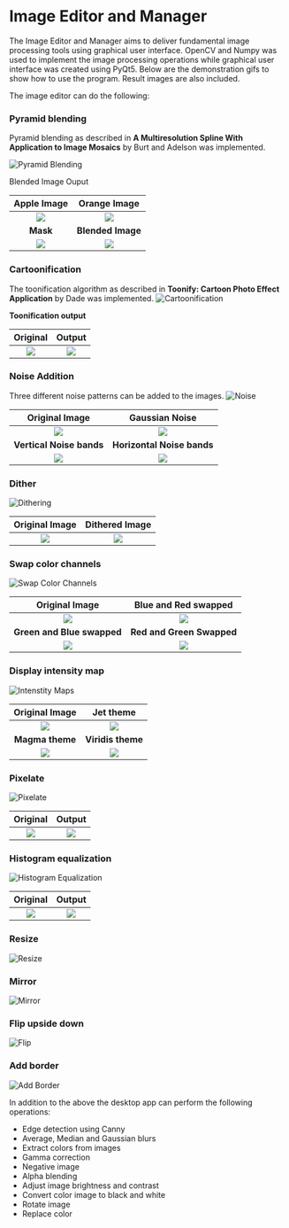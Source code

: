 # Image Editor and Manager

The Image Editor and Manager aims to deliver fundamental image processing tools using graphical user interface. OpenCV and Numpy was used to implement the image processing operations while graphical user interface was created using PyQt5. Below are the demonstration gifs to show how to use the program. Result images are also included.

The image editor can do the following:

### Pyramid blending
Pyramid blending as described in **A Multiresolution Spline With Application to Image Mosaics** by Burt and Adelson was implemented.

![Pyramid Blending](https://github.com/muhammadalics/Image-Editor-and-Manager/blob/main/Images%20for%20ReadMe/pyramid_blending.gif)

Blended Image Ouput

Apple Image             |  Orange Image
:-------------------------:|:-------------------------:
![](https://github.com/muhammadalics/Image-Editor-and-Manager/blob/main/Test%20Images/Result/Pyramid%20Blending/burt_apple.png)  |  ![](https://github.com/muhammadalics/Image-Editor-and-Manager/blob/main/Test%20Images/Result/Pyramid%20Blending/burt_orange.png)
**Mask**             |  **Blended Image**
![](https://github.com/muhammadalics/Image-Editor-and-Manager/blob/main/Test%20Images/Result/Pyramid%20Blending/burt_matte.png)  |  ![](https://github.com/muhammadalics/Image-Editor-and-Manager/blob/main/Test%20Images/Result/Pyramid%20Blending/blended_image.png)

### Cartoonification
The toonification algorithm as described in **Toonify: Cartoon Photo Effect Application** by Dade was implemented.
![Cartoonification](https://github.com/muhammadalics/Image-Editor-and-Manager/blob/main/Images%20for%20ReadMe/cartoonification.gif)

**Toonification output**

Original             |  Output
:-------------------------:|:-------------------------:
![](https://github.com/muhammadalics/Image-Editor-and-Manager/blob/main/Test%20Images/cars.jpg)  |  ![](https://github.com/muhammadalics/Image-Editor-and-Manager/blob/main/Test%20Images/Result/Cartoonification/cartoon.jpg)

### Noise Addition
Three different noise patterns can be added to the images. 
![Noise](https://github.com/muhammadalics/Image-Editor-and-Manager/blob/main/Images%20for%20ReadMe/noise.gif)

Original Image             |  Gaussian Noise
:-------------------------:|:-------------------------:
![](https://github.com/muhammadalics/Image-Editor-and-Manager/blob/main/Test%20Images/water.jpg)  |  ![](https://github.com/muhammadalics/Image-Editor-and-Manager/blob/main/Test%20Images/Result/Noise/gaussian_noise_color.jpg)
**Vertical Noise bands**             |  **Horizontal Noise bands**
![](https://github.com/muhammadalics/Image-Editor-and-Manager/blob/main/Test%20Images/Result/Noise/vertical%20bands.jpg)  |  ![](https://github.com/muhammadalics/Image-Editor-and-Manager/blob/main/Test%20Images/Result/Noise/horizontal%20bands.jpg)

### Dither
![Dithering](https://github.com/muhammadalics/Image-Editor-and-Manager/blob/main/Images%20for%20ReadMe/dither.gif)

Original Image             |  Dithered Image
:-------------------------:|:-------------------------:
![](https://github.com/muhammadalics/Image-Editor-and-Manager/blob/main/Test%20Images/mountain.jpg)  |  ![](https://github.com/muhammadalics/Image-Editor-and-Manager/blob/main/Test%20Images/Result/Dithering/dithered_image.jpg)

### Swap color channels
![Swap Color Channels](https://github.com/muhammadalics/Image-Manager-and-Editor/blob/main/Images%20for%20ReadMe/swapcolorchannels.gif)

Original Image             |  Blue and Red swapped
:-------------------------:|:-------------------------:
![](https://github.com/muhammadalics/Image-Editor-and-Manager/blob/main/Test%20Images/mountain.jpg)  |  ![](https://github.com/muhammadalics/Image-Editor-and-Manager/blob/main/Test%20Images/Result/Color%20Channel%20Swap/blue-red.jpg)
**Green and Blue swapped**             |  **Red and Green Swapped**
![](https://github.com/muhammadalics/Image-Editor-and-Manager/blob/main/Test%20Images/Result/Color%20Channel%20Swap/green-blue.jpg)  |  ![](https://github.com/muhammadalics/Image-Editor-and-Manager/blob/main/Test%20Images/Result/Color%20Channel%20Swap/red-green.jpg)

### Display intensity map
![Intenstity Maps](https://github.com/muhammadalics/Image-Manager-and-Editor/blob/main/Images%20for%20ReadMe/colormap.gif)

Original Image             |  Jet theme
:-------------------------:|:-------------------------:
![](https://github.com/muhammadalics/Image-Editor-and-Manager/blob/main/Test%20Images/mountain.jpg)  |  ![](https://github.com/muhammadalics/Image-Editor-and-Manager/blob/main/Test%20Images/Result/Intensity%20Map/heatmap_jet.jpg)
**Magma theme**             |  **Viridis theme**
![](https://github.com/muhammadalics/Image-Editor-and-Manager/blob/main/Test%20Images/Result/Intensity%20Map/heatmap_magma.jpg)  |  ![](https://github.com/muhammadalics/Image-Editor-and-Manager/blob/main/Test%20Images/Result/Intensity%20Map/heatmap_viridis.jpg)

### Pixelate
![Pixelate](https://github.com/muhammadalics/Image-Manager-and-Editor/blob/main/Images%20for%20ReadMe/pixelate.gif)

Original             |  Output
:-------------------------:|:-------------------------:
![](https://github.com/muhammadalics/Image-Editor-and-Manager/blob/main/Test%20Images/cars.jpg)  |  ![](https://github.com/muhammadalics/Image-Editor-and-Manager/blob/main/Test%20Images/Result/Pixelate/pixelate.png)

### Histogram equalization
![Histogram Equalization](https://github.com/muhammadalics/Image-Editor-and-Manager/blob/main/Images%20for%20ReadMe/hist_equal.gif)

Original             |  Output
:-------------------------:|:-------------------------:
![](https://github.com/muhammadalics/Image-Editor-and-Manager/blob/main/Test%20Images/glacier.jpg)  |  ![](https://github.com/muhammadalics/Image-Editor-and-Manager/blob/main/Test%20Images/Result/Histogram%20Equalization/after_hist_equalization.jpg)


### Resize
![Resize](https://github.com/muhammadalics/Image-Manager-and-Editor/blob/main/Images%20for%20ReadMe/resize.gif)

### Mirror
![Mirror](https://github.com/muhammadalics/Image-Manager-and-Editor/blob/main/Images%20for%20ReadMe/mirror.gif)

### Flip upside down
![Flip](https://github.com/muhammadalics/Image-Manager-and-Editor/blob/main/Images%20for%20ReadMe/flip.gif)


### Add border
![Add Border](https://github.com/muhammadalics/Image-Manager-and-Editor/blob/main/Images%20for%20ReadMe/addborder.gif)

In addition to the above the desktop app can perform the following operations:

* Edge detection using Canny 
* Average, Median and Gaussian blurs
* Extract colors from images
* Gamma correction
* Negative image
* Alpha blending
* Adjust image brightness and contrast
* Convert color image to black and white
* Rotate image
* Replace color
